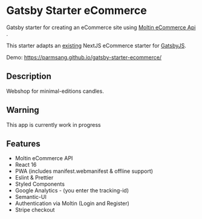 # Gatsby Starter eCommerce

Gatsby starter for creating an eCommerce site using [Moltin eCommerce Api ](https://moltin.com/).

This starter adapts an [existing](https://github.com/moltin-examples/nextjs-demo-store) NextJS eCommerce starter for [GatsbyJS](https://www.gatsbyjs.org/).

Demo: <https://parmsang.github.io/gatsby-starter-ecommerce/>


## Description

Webshop for minimal-editions candles.

## Warning

This app is currently work in progress

## Features

- Moltin eCommerce API
- React 16
- PWA (includes manifest.webmanifest & offline support)
- Eslint & Prettier
- Styled Components
- Google Analytics - (you enter the tracking-id)
- Semantic-UI
- Authentication via Moltin (Login and Register)
- Stripe checkout
